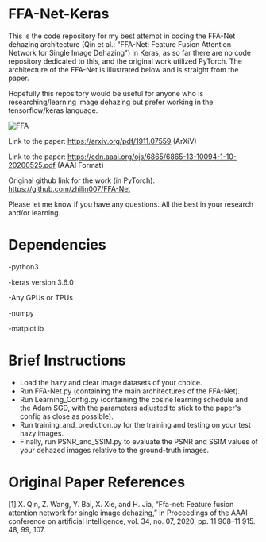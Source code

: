 # FFA-Net-Keras

This is the code repository for my best attempt in coding the FFA-Net dehazing architecture (Qin et al.: "FFA-Net: Feature Fusion Attention Network for Single Image Dehazing") in Keras, as so far there are no code repository dedicated to this, and the original work utilized PyTorch. The architecture of the FFA-Net is illustrated below and is straight from the paper.

Hopefully this repository would be useful for anyone who is researching/learning image dehazing but prefer working in the tensorflow/keras language. 

![FFA](https://github.com/user-attachments/assets/abb8c241-eca5-4939-9e8c-6630672d1862)


Link to the paper: https://arxiv.org/pdf/1911.07559 (ArXiV) 

Link to the paper: https://cdn.aaai.org/ojs/6865/6865-13-10094-1-10-20200525.pdf (AAAI Format)

Original github link for the work (in PyTorch): https://github.com/zhilin007/FFA-Net

Please let me know if you have any questions. All the best in your research and/or learning.

# Dependencies

-python3

-keras version 3.6.0

-Any GPUs or TPUs

-numpy

-matplotlib

# Brief Instructions 

- Load the hazy and clear image datasets of your choice.
- Run FFA-Net.py (containing the main architectures of the FFA-Net).
- Run Learning_Config.py (containing the cosine learning schedule and the Adam SGD, with the parameters adjusted to stick to the paper's config as close as possible).
- Run training_and_prediction.py for the training and testing on your test hazy images.
- Finally, run PSNR_and_SSIM.py to evaluate the PSNR and SSIM values of your dehazed images relative to the ground-truth images.


# Original Paper References
[1] X. Qin, Z. Wang, Y. Bai, X. Xie, and H. Jia, “Ffa-net: Feature fusion attention network for single image dehazing,” in Proceedings of the AAAI conference on artificial intelligence, vol. 34, no. 07, 2020, pp. 11 908–11 915. 48, 99, 107.
